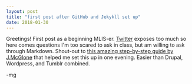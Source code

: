 ```yaml
---
layout: post
title: "first post after GitHub and Jekykll set up"
date: 2018-01-30
---
```

Greetings! First post as a beginning MLIS-er. [Twitter](https://twitter.com/snewyuen) exposes too much so here comes questions I'm too scared to ask in class, but am willing to ask through Markdown. 
Shout-out to [this amazing step-by-step guide by J.McGlone](http://jmcglone.com/guides/github-pages/) that helped me set this up in one evening. Easier than Drupal, Wordpress, and Tumblr combined.


-mg
